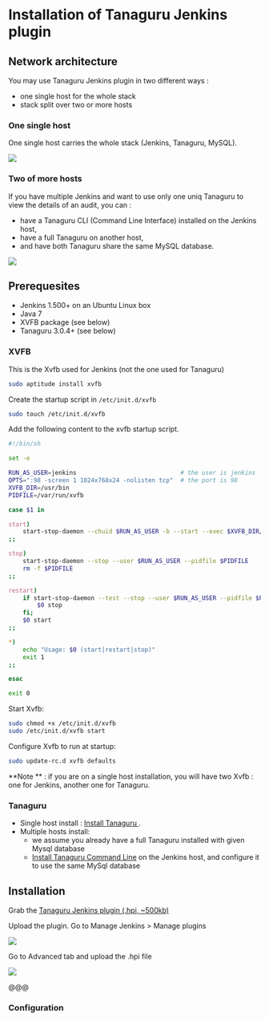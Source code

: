 # Installation of Tanaguru Jenkins plugin

## Network architecture

You may use Tanaguru Jenkins plugin in two different ways :

* one single host for the whole stack
* stack split over two or more hosts

### One single host

One single host carries the whole stack (Jenkins, Tanaguru, MySQL).

![](Images/Tanaguru-Jenkins-Network-architecture-one-host.svg)

### Two of more hosts

If you have multiple Jenkins and want to use only one uniq Tanaguru to
view the details of an audit, you can :

* have a Tanaguru CLI (Command Line Interface) installed on the Jenkins host,
* have a full Tanaguru on another host,
* and have both Tanaguru share the same MySQL database.

![](Images/Tanaguru-Jenkins-Network-architecture-multiple-hosts.svg)

## Prerequesites

* Jenkins 1.500+ on an Ubuntu Linux box
* Java 7
* XVFB package (see below)
* Tanaguru 3.0.4+ (see below)

### XVFB

This is the Xvfb used for Jenkins (not the one used for Tanaguru)

```bash
sudo aptitude install xvfb
```

Create the startup script in `/etc/init.d/xvfb`

```bash
sudo touch /etc/init.d/xvfb
```

Add the following content to the xvfb startup script.

```bash
#!/bin/sh

set -e

RUN_AS_USER=jenkins                             # the user is jenkins
OPTS=":98 -screen 1 1024x768x24 -nolisten tcp"  # the port is 98 
XVFB_DIR=/usr/bin
PIDFILE=/var/run/xvfb

case $1 in

start)
    start-stop-daemon --chuid $RUN_AS_USER -b --start --exec $XVFB_DIR/Xvfb --make-pidfile --pidfile $PIDFILE -- $OPTS &
;;

stop)
    start-stop-daemon --stop --user $RUN_AS_USER --pidfile $PIDFILE
    rm -f $PIDFILE
;;

restart)
    if start-stop-daemon --test --stop --user $RUN_AS_USER --pidfile $PIDFILE >/dev/null; then
        $0 stop
    fi;
    $0 start
;;

*)
    echo "Usage: $0 (start|restart|stop)"
    exit 1
;;

esac

exit 0
```

Start Xvfb:

```bash
sudo chmod +x /etc/init.d/xvfb
sudo /etc/init.d/xvfb start
```

Configure Xvfb to run at startup:

```bash
sudo update-rc.d xvfb defaults
```

**Note ** : if you are on a single host installation, you will have two Xvfb : one for Jenkins, another one for Tanaguru.

### Tanaguru

* Single host install : [Install Tanaguru ](http://tanaguru.readthedocs.org/).
* Multiple hosts install:
    * we assume you already have a full Tanaguru installed with given Mysql database
    * [Install Tanaguru Command Line](http://tanaguru.readthedocs.org/) on the 
Jenkins host, and configure it to use the same MySql database

## Installation

Grab the [Tanaguru Jenkins plugin (.hpi, ~500kb)](http://download.tanaguru.org/Tanaguru-jenkins-plugin/tanaguru-jenkins-plugin-latest.hpi)

Upload the plugin. Go to Manage Jenkins > Manage plugins

![](Images/screenshot_20150216_TANAGURU_jenkins_manage_plugins.png)

Go to Advanced tab and upload the .hpi file

![](Images/screenshot_20150216_TANAGURU_jenkins_manage_plugins_advanced_tab_highlight.png)

@@@

### Configuration

